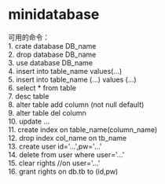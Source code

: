 # minidatabase
可用的命令：<br>
    1. crate database DB_name <br>
    2. drop database DB_name <br>
    3. use database DB_name <br>
    4. insert into table_name values(...)<br> 
    5. insert into table_name (...) values (...)<br> 
    6. select * from table <br>
    7. desc table <br>
    8. alter table add column (not null default)<br> 
    9. alter table del column <br>
    10. update ...<br>
    11. create index on table_name(column_name) <br>
    12. drop index col_name on tb_name   <br>
    13. create user id='...',pw='...'  <br>
    14. delete from user where user='...'  <br>
    15. clear rights //on user='...'  <br>
    16. grant rights on db.tb to (id,pw) <br>
